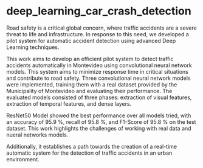# deep_learning_car_crash_detection

Road safety is a critical global concern, where traffic accidents are a severe threat to life and infrastructure. In response to this need, we developed a
pilot system for automatic accident detection using advanced Deep Learning
techniques. 

This work aims to develop an efficient pilot system to detect traffic accidents automatically in Montevideo using convolutional neural network
models. This system aims to minimize response time in critical situations and
contribute to road safety. Three convolutional neural network models were
implemented, training them with a real dataset provided by the Municipality
of Montevideo and evaluating their performance. The evaluated models consisted of three phases: extraction of visual features, extraction of temporal
features, and dense layers. 

ResNet50 Model showed the best performance over all models tried, with an
accuracy of 95.9 %, recall of 95.8 %, and F1-Score of 95.8 % on the test dataset. This work highlights the challenges of working with real data and nueral
networks models. 

Additionally, it establishes a path towards the creation of a
real-time automatic system for the detection of traffic accidents in an urban
environment.
